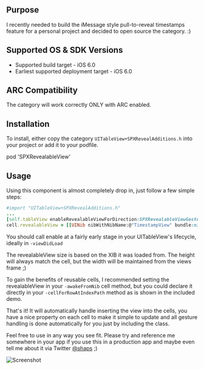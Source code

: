 Purpose
--------------

I recently needed to build the iMessage style pull-to-reveal timestamps feature for a personal project and decided to open source the category. :)


Supported OS & SDK Versions
-----------------------------

* Supported build target - iOS 6.0
* Earliest supported deployment target - iOS 6.0


ARC Compatibility
------------------

The category will work correctly ONLY with ARC enabled.


Installation
--------------

To install, either copy the category `UITableView+SPXRevealAdditions.h` into your project or add it to your podfile.

pod 'SPXRevealableView'


Usage
-------

Using this component is almost completely drop in, just follow a few simple steps:

```ruby
#import "UITableView+SPXRevealAdditions.h"
...
[self.tableView enableRevealableViewForDirection:SPXRevealableViewGestureDirectionLeft];
cell.revealableView = [[UINib nibWithNibName:@"TimestampView" bundle:nil] instantiateWithOwner:nil options:nil].firstObject;
```
		
You should call enable at a fairly early stage in your UITableView's lifecycle, ideally in `-viewDidLoad`

The revealableView size is based on the XIB it was loaded from. The height will always match the cell, but the width will be maintained from the views frame ;)

To gain the benefits of reusable cells, I recommended setting the revealableView in your `-awakeFromNib` cell method, but you could declare it directly in your `-cellForRowAtIndexPath` method as is shown in the included demo.

That's it! It will automatically handle inserting the view into the cells, you have a nice property on each cell to make it simple to update and all gesture handling is done automatically for you just by including the class.


Feel free to use in any way you see fit. Please try and reference me somewhere in your app if you use this in a production app and maybe even tell me about it via Twitter [@shaps](http://twitter.com/shaps) ;)


![Screenshot](http://shaps.me/downloads/iMessageStyleReveal.jpg)
